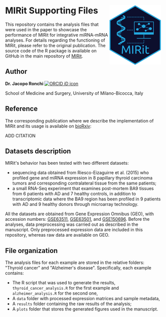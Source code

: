 # MIRit Supporting Files <img src="logo.png?raw=true" alt="MIRit_logo" height="192" align="right"/>

This repository contains the analysis files that were used in the paper to showcase the performance of MIRit for integrative miRNA-mRNA analyses. For details regarding the functioning of MIRit, please refer to the original publication. The source code of the R package is available on GitHub in the main repository of [MIRit](https://github.com/jacopo-ronchi/MIRit).

## Author

__Dr. Jacopo Ronchi__ <a itemprop="sameAs" content="https://orcid.org/0000-0001-5520-4631" href="https://orcid.org/0000-0001-5520-4631" target="orcid.widget" rel="noopener noreferrer" style="vertical-align:top;"><img src="https://orcid.org/sites/default/files/images/orcid_16x16.png" style="width:1em;margin-right:.5em;" alt="ORCID iD icon"></a>

School of Medicine and Surgery, University of Milano-Bicocca, Italy

## Reference

The corresponding publication where we describe the implementation of MIRit and its usage is available on [bioRxiv]():

ADD CITATION

## Datasets description

MIRit's behavior has been tested with two different datasets:

- sequencing data obtained from Riesco-Eizaguirre et al. (2015) who profiled gene and miRNA expression in 8 papillary thyroid carcinoma tumors and corresponding contralateral tissue from the same patients;
- a small RNA-Seq experiment that examines post-mortem BA9 tissues from 6 patients with AD and 7 healthy controls, in addition to transcriptomic data where the BA9 region has been profiled in 9 patients with AD and 9 healthy donors through microarray technology.

All the datasets are obtained from Gene Expression Omnibus (GEO), with accession numbers: [GSE63511](https://www.ncbi.nlm.nih.gov/geo/query/acc.cgi?acc=GSE63511), [GSE63501](https://www.ncbi.nlm.nih.gov/geo/query/acc.cgi?acc=GSE63501), and [GSE150696](https://www.ncbi.nlm.nih.gov/geo/query/acc.cgi?acc=GSE150696). Before the analyses, data preprocessing was carried out as described in the manuscript. Only preprocessed expression data are included in this repository, whereas raw data are available on GEO.

## File organization

The analysis files for each example are stored in the relative folders: "Thyroid cancer" and "Alzheimer's disease". Specifically, each example contains:

- The R script that was used to generate the results, `thyroid_cancer_analysis.R` for the first example and `alzheimer_analysis.R` for the second one,
- A `data` folder with processed expression matrices and sample metadata,
- A `results` folder containing the raw results of the analysis;
- A `plots` folder that stores the generated figures used in the manuscript.
